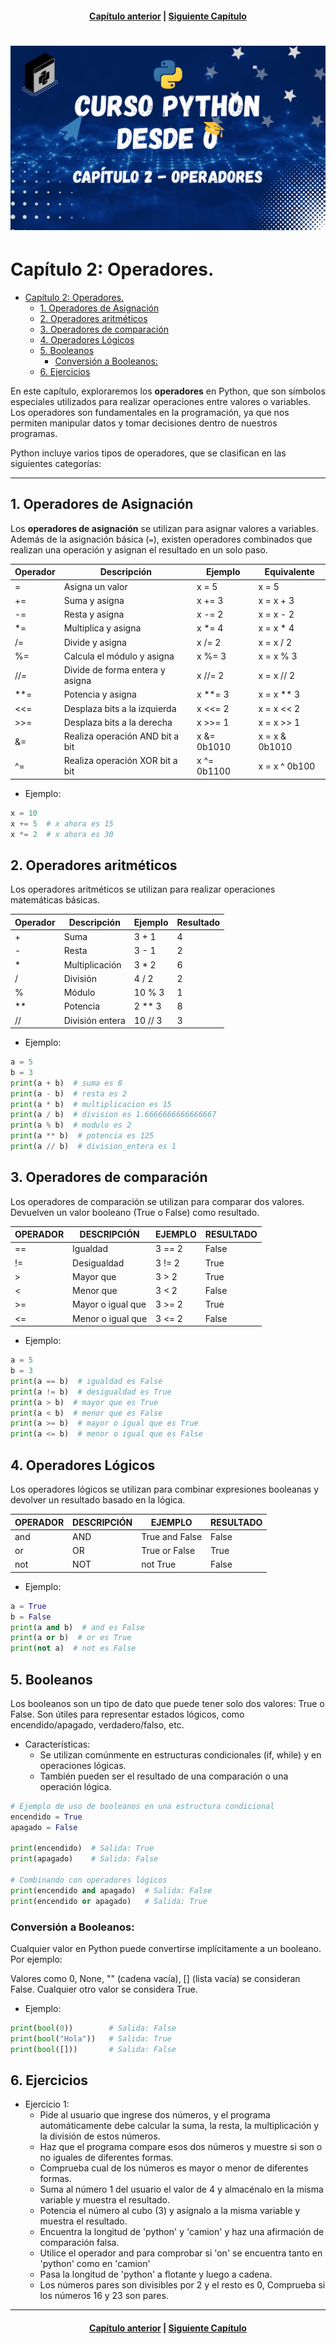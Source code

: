 <h4 align="center">
<a href="https://github.com/tecxion/Curso-Python/tree/main/01_Variables">Capítulo anterior</a> | <a href="https://github.com/tecxion/Curso-Python/tree/main/03_Cadenas">Siguiente Capítulo</a>
</h4>


<h1 align="center">
<img src="https://github.com/tecxion/Curso-Python/blob/main/Media/operadores.png">
</h1>

# Capítulo 2: Operadores.

- [Capítulo 2: Operadores.](#capítulo-2-operadores)
  - [1. Operadores de Asignación](#1-operadores-de-asignación)
  - [2. Operadores aritméticos](#2-operadores-aritméticos)
  - [3. Operadores de comparación](#3-operadores-de-comparación)
  - [4. Operadores Lógicos](#4-operadores-lógicos)
  - [5. Booleanos](#5-booleanos)
    - [Conversión a Booleanos:](#conversión-a-booleanos)
  - [6. Ejercicios](#6-ejercicios)


En este capítulo, exploraremos los **operadores** en Python, que son símbolos especiales utilizados para realizar operaciones entre valores o variables. Los operadores son fundamentales en la programación, ya que nos permiten manipular datos y tomar decisiones dentro de nuestros programas.

Python incluye varios tipos de operadores, que se clasifican en las siguientes categorías:


---
<a name="operadoresasignacion"></a>

## 1. Operadores de Asignación

Los **operadores de asignación** se utilizan para asignar valores a variables. Además de la asignación básica (`=`), existen operadores combinados que realizan una operación y asignan el resultado en un solo paso.

| Operador | Descripción                     | Ejemplo     | Equivalente    |
| -------- | ------------------------------- | ----------- | -------------- |
| =        | Asigna un valor                 | x = 5       | x = 5          |
| +=       | Suma y asigna                   | x += 3      | x = x + 3      |
| -=       | Resta y asigna                  | x -= 2      | x = x - 2      |
| *=       | Multiplica y asigna             | x *= 4      | x = x * 4      |
| /=       | Divide y asigna                 | x /= 2      | x = x / 2      |
| %=       | Calcula el módulo y asigna      | x %= 3      | x = x % 3      |
| //=      | Divide de forma entera y asigna | x //= 2     | x = x // 2     |
| **=      | Potencia y asigna               | x **= 3     | x = x ** 3     |
| <<=      | Desplaza bits a la izquierda    | x <<= 2     | x = x << 2     |
| >>=      | Desplaza bits a la derecha      | x >>= 1     | x = x >> 1     |
| &=       | Realiza operación AND bit a bit | x &= 0b1010 | x = x & 0b1010 |
| ^=       | Realiza operación XOR bit a bit | x ^= 0b1100 | x = x ^ 0b100  |

- Ejemplo:
```python
x = 10
x += 5  # x ahora es 15
x *= 2  # x ahora es 30

```

<a name="operadoresaritmeticos"></a>

## 2. Operadores aritméticos

Los operadores aritméticos se utilizan para realizar operaciones matemáticas básicas.


| Operador | Descripción     | Ejemplo | Resultado |
| -------- | --------------- | ------- | --------- |
| +        | Suma            | 3 + 1   | 4         |
| -        | Resta           | 3 - 1   | 2         |
| *        | Multiplicación  | 3 * 2   | 6         |
| /        | División        | 4 / 2   | 2         |
| %        | Módulo          | 10 % 3  | 1         |
| **       | Potencia        | 2 ** 3  | 8         |
| //       | División entera | 10 // 3 | 3         |

- Ejemplo:
```python
a = 5
b = 3
print(a + b)  # suma es 8
print(a - b)  # resta es 2
print(a * b)  # multiplicacion es 15
print(a / b)  # division es 1.6666666666666667
print(a % b)  # modulo es 2
print(a ** b)  # potencia es 125
print(a // b)  # division_entera es 1
```


<a name="operadoresdecomparacion"></a>

## 3. Operadores de comparación

Los operadores de comparación se utilizan para comparar dos valores. Devuelven un valor booleano (True o False) como resultado.


| OPERADOR | DESCRIPCIÓN       | EJEMPLO | RESULTADO |
| -------- | ----------------- | ------- | --------- |
| ==       | Igualdad          | 3 == 2  | False     |
| !=       | Desigualdad       | 3 != 2  | True      |
| >        | Mayor que         | 3 > 2   | True      |
| <        | Menor que         | 3 < 2   | False     |
| >=       | Mayor o igual que | 3 >= 2  | True      |
| <=       | Menor o igual que | 3 <= 2  | False     |

- Ejemplo:
```python
a = 5
b = 3
print(a == b)  # igualdad es False
print(a != b)  # desigualdad es True
print(a > b)  # mayor que es True
print(a < b)  # menor que es False
print(a >= b)  # mayor o igual que es True
print(a <= b)  # menor o igual que es False
```

<a name="operadoreslogicos"></a>

## 4. Operadores Lógicos

Los operadores lógicos se utilizan para combinar expresiones booleanas y devolver un resultado basado en la lógica.

| OPERADOR | DESCRIPCIÓN | EJEMPLO        | RESULTADO |
| -------- | ----------- | -------------- | --------- |
| and      | AND         | True and False | False     |
| or       | OR          | True or False  | True      |
| not      | NOT         | not True       | False     |

- Ejemplo:
```python
a = True
b = False
print(a and b)  # and es False
print(a or b)  # or es True
print(not a)  # not es False
```

## 5. Booleanos

Los booleanos son un tipo de dato que puede tener solo dos valores: True o False. Son útiles para representar estados lógicos, como encendido/apagado, verdadero/falso, etc.

- Características:
    - Se utilizan comúnmente en estructuras condicionales (if, while) y en operaciones lógicas.
    - También pueden ser el resultado de una comparación o una operación lógica.
```python
# Ejemplo de uso de booleanos en una estructura condicional
encendido = True
apagado = False

print(encendido)  # Salida: True
print(apagado)    # Salida: False

# Combinando con operadores lógicos
print(encendido and apagado)  # Salida: False
print(encendido or apagado)   # Salida: True
```

<a name="conversion-a-booleanos"></a>

### Conversión a Booleanos:

Cualquier valor en Python puede convertirse implícitamente a un booleano. Por ejemplo:

Valores como 0, None, "" (cadena vacía), [] (lista vacía) se consideran False. Cualquier otro valor se considera True.

- Ejemplo:
```python
print(bool(0))        # Salida: False
print(bool("Hola"))   # Salida: True
print(bool([]))       # Salida: False
```

<a name="6-ejercicios"></a>

## 6. Ejercicios

- Ejercicio 1: 
    - Pide al usuario que ingrese dos números, y el programa automáticamente debe calcular la suma, la resta, la multiplicación y la división de estos números.
    - Haz que el programa compare esos dos números y muestre si son o no iguales de diferentes formas.
    - Comprueba cual de los números es mayor o menor de diferentes formas.
    - Suma al número 1 del usuario el valor de 4 y almacénalo en la misma variable y muestra el resultado.
    - Potencia el número al cubo (3) y asígnalo a la misma variable y muestra el resultado.
    - Encuentra la longitud de 'python' y 'camion' y haz una afirmación de comparación falsa.
    - Utilice el operador and para comprobar si 'on' se encuentra tanto en 'python' como en 'camion'
    - Pasa la longitud de 'python' a flotante y luego a cadena.
    - Los números pares son divisibles por 2 y el resto es 0, Comprueba si los números 16 y 23 son pares.

--- 

<h4 align="center">
<a href="https://github.com/tecxion/Curso-Python/tree/main/01_Variables">Capítulo anterior</a> | <a href="https://github.com/tecxion/Curso-Python/tree/main/03_Cadenas">Siguiente Capítulo</a>
</h4>